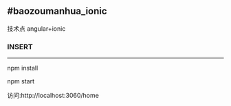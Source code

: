 #baozoumanhua_ionic
 -----------------
 技术点 angular+ionic

 ### INSERT
 --------
 npm install

 npm start

 访问:http://localhost:3060/home
